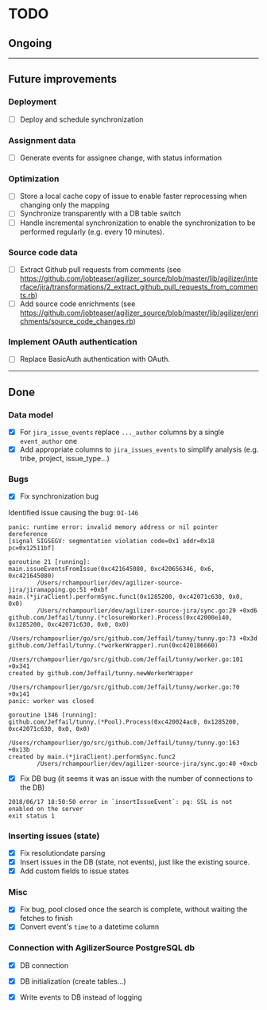 # TODO

## Ongoing

---

## Future improvements


### Deployment

- [ ] Deploy and schedule synchronization

### Assignment data

- [ ] Generate events for assignee change, with status information

### Optimization

- [ ] Store a local cache copy of issue to enable faster reprocessing when changing only the mapping
- [ ] Synchronize transparently with a DB table switch
- [ ] Handle incremental synchronization to enable the synchronization to be performed regularly (e.g. every 10 minutes).

### Source code data

- [ ] Extract Github pull requests from comments (see https://github.com/jobteaser/agilizer_source/blob/master/lib/agilizer/interface/jira/transformations/2_extract_github_pull_requests_from_comments.rb)
- [ ] Add source code enrichments (see https://github.com/jobteaser/agilizer_source/blob/master/lib/agilizer/enrichments/source_code_changes.rb)

### Implement OAuth authentication

- [ ] Replace BasicAuth authentication with OAuth.

---

## Done 

### Data model

- [x] For `jira_issue_events` replace `..._author` columns by a single `event_author` one
- [x] Add appropriate columns to `jira_issues_events` to simplify analysis (e.g. tribe, project, issue_type...)

### Bugs

- [x] Fix synchronization bug

Identified issue causing the bug: `DI-146`

```
panic: runtime error: invalid memory address or nil pointer dereference
[signal SIGSEGV: segmentation violation code=0x1 addr=0x18 pc=0x12511bf]

goroutine 21 [running]:
main.issueEventsFromIssue(0xc421645080, 0xc420656346, 0x6, 0xc421645080)
        /Users/rchampourlier/dev/agilizer-source-jira/jiramapping.go:51 +0xbf
main.(*jiraClient).performSync.func1(0x1285200, 0xc42071c630, 0x0, 0x0)
        /Users/rchampourlier/dev/agilizer-source-jira/sync.go:29 +0xd6
github.com/Jeffail/tunny.(*closureWorker).Process(0xc42000e140, 0x1285200, 0xc42071c630, 0x0, 0x0)
        /Users/rchampourlier/go/src/github.com/Jeffail/tunny/tunny.go:73 +0x3d
github.com/Jeffail/tunny.(*workerWrapper).run(0xc420186660)
        /Users/rchampourlier/go/src/github.com/Jeffail/tunny/worker.go:101 +0x341
created by github.com/Jeffail/tunny.newWorkerWrapper
        /Users/rchampourlier/go/src/github.com/Jeffail/tunny/worker.go:70 +0x141
panic: worker was closed

goroutine 1346 [running]:
github.com/Jeffail/tunny.(*Pool).Process(0xc420024ac0, 0x1285200, 0xc42071c630, 0x0, 0x0)
        /Users/rchampourlier/go/src/github.com/Jeffail/tunny/tunny.go:163 +0x13b
created by main.(*jiraClient).performSync.func2
        /Users/rchampourlier/dev/agilizer-source-jira/sync.go:40 +0xcb
```

- [x] Fix DB bug (it seems it was an issue with the number of connections to the DB)

```
2018/06/17 18:50:50 error in `insertIssueEvent`: pq: SSL is not enabled on the server
exit status 1
```

### Inserting issues (state)

- [x] Fix resolutiondate parsing
- [x] Insert issues in the DB (state, not events), just like the existing source.
- [x] Add custom fields to issue states

### Misc

- [x] Fix bug, pool closed once the search is complete, without waiting the fetches to finish
- [X] Convert event's `time` to a datetime column

### Connection with AgilizerSource PostgreSQL db

- [x] DB connection
- [x] DB initialization (create tables...)
- [x] Write events to DB instead of logging

